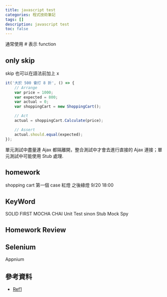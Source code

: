 ```yaml
---
title: javascript test
categories: 程式技術筆記
tags: []
description: javascript test
toc: false
---
```


通常使用 # 表示 function

## only skip

skip 也可以在語法前加上 x

``` js
it('大於 500 會打 8 折', () => {
    // Arrange
    var price = 1000;
    var expected = 800;
    var actual = 0;
    var shoppingCart = new ShoppingCart();

    // Act
    actual = shoppingCart.Calculate(price);

    // Assert
    actual.should.equal(expected);
});
```

單元測試中盡量連 Ajax 都隔離開，整合測試中才會去進行直接的 Ajax 連接；單元測試中可能使用 Stub 處理.

## homework

shopping cart
第一個 case 紅燈
之後綠燈
9/20 18:00

## KeyWord

SOLID
FIRST
MOCHA
CHAI
Unit Test
sinon
Stub
Mock
Spy

## Homework Review

## Selenium

Appnium

## 參考資料

- [Ref1][1]

[1]: https://shunnien.github.io